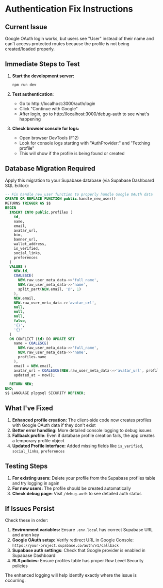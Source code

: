 # Authentication Fix Instructions

## Current Issue
Google OAuth login works, but users see "User" instead of their name and can't access protected routes because the profile is not being created/loaded properly.

## Immediate Steps to Test

1. **Start the development server:**
   ```bash
   npm run dev
   ```

2. **Test authentication:**
   - Go to http://localhost:3000/auth/login
   - Click "Continue with Google"
   - After login, go to http://localhost:3000/debug-auth to see what's happening

3. **Check browser console for logs:**
   - Open browser DevTools (F12)
   - Look for console logs starting with "AuthProvider:" and "Fetching profile"
   - This will show if the profile is being found or created

## Database Migration Required

Apply this migration to your Supabase database (via Supabase Dashboard SQL Editor):

```sql
-- Fix handle_new_user function to properly handle Google OAuth data
CREATE OR REPLACE FUNCTION public.handle_new_user()
RETURNS TRIGGER AS $$
BEGIN
  INSERT INTO public.profiles (
    id, 
    name, 
    email, 
    avatar_url,
    bio,
    banner_url,
    wallet_address,
    is_verified,
    social_links,
    preferences
  )
  VALUES (
    NEW.id,
    COALESCE(
      NEW.raw_user_meta_data->>'full_name', 
      NEW.raw_user_meta_data->>'name', 
      split_part(NEW.email, '@', 1)
    ),
    NEW.email,
    NEW.raw_user_meta_data->>'avatar_url',
    null,
    null,
    null,
    false,
    '{}',
    '{}'
  )
  ON CONFLICT (id) DO UPDATE SET
    name = COALESCE(
      NEW.raw_user_meta_data->>'full_name', 
      NEW.raw_user_meta_data->>'name', 
      profiles.name
    ),
    email = NEW.email,
    avatar_url = COALESCE(NEW.raw_user_meta_data->>'avatar_url', profiles.avatar_url),
    updated_at = now();
  
  RETURN NEW;
END;
$$ LANGUAGE plpgsql SECURITY DEFINER;
```

## What I've Fixed

1. **Enhanced profile creation:** The client-side code now creates profiles with Google OAuth data if they don't exist
2. **Better error handling:** More detailed console logging to debug issues
3. **Fallback profile:** Even if database profile creation fails, the app creates a temporary profile object
4. **Updated Profile interface:** Added missing fields like `is_verified`, `social_links`, `preferences`

## Testing Steps

1. **For existing users:** Delete your profile from the Supabase profiles table and try logging in again
2. **For new users:** The profile should be created automatically
3. **Check debug page:** Visit `/debug-auth` to see detailed auth status

## If Issues Persist

Check these in order:

1. **Environment variables:** Ensure `.env.local` has correct Supabase URL and anon key
2. **Google OAuth setup:** Verify redirect URL in Google Console: `https://your-project.supabase.co/auth/v1/callback`
3. **Supabase auth settings:** Check that Google provider is enabled in Supabase Dashboard
4. **RLS policies:** Ensure profiles table has proper Row Level Security policies

The enhanced logging will help identify exactly where the issue is occurring.